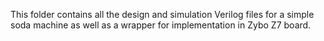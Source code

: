This folder contains all the design and simulation Verilog files for a simple soda machine as well as a wrapper for implementation in Zybo Z7 board.
